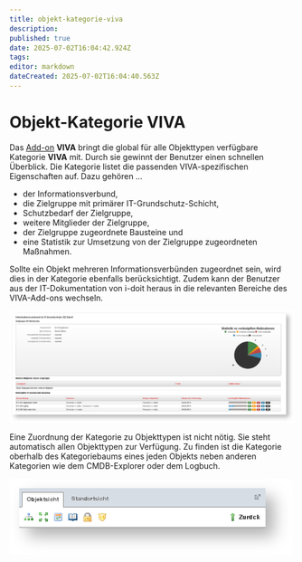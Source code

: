```yaml
---
title: objekt-kategorie-viva
description: 
published: true
date: 2025-07-02T16:04:42.924Z
tags: 
editor: markdown
dateCreated: 2025-07-02T16:04:40.563Z
---
```


# Objekt-Kategorie VIVA

Das [Add-on](../index.md) **VIVA** bringt die global für alle Objekttypen verfügbare Kategorie **VIVA** mit. Durch sie gewinnt der Benutzer einen schnellen Überblick. Die Kategorie listet die passenden VIVA-spezifischen Eigenschaften auf. Dazu gehören …

*   der Informationsverbund,
*   die Zielgruppe mit primärer IT-Grundschutz-Schicht,
*   Schutzbedarf der Zielgruppe,
*   weitere Mitglieder der Zielgruppe,
*   der Zielgruppe zugeordnete Bausteine und
*   eine Statistik zur Umsetzung von der Zielgruppe zugeordneten Maßnahmen.

Sollte ein Objekt mehreren Informationsverbünden zugeordnet sein, wird dies in der Kategorie ebenfalls berücksichtigt. Zudem kann der Benutzer aus der IT-Dokumentation von i-doit heraus in die relevanten Bereiche des VIVA-Add-ons wechseln.

[![VIVA-Kategorie im CMDB-Modul von i-doit](../../assets/images/de/i-doit-add-ons/viva/objekt-kategorien/1-vok.png)](../../assets/images/de/i-doit-add-ons/viva/objekt-kategorien/1-vok.png)

Eine Zuordnung der Kategorie zu Objekttypen ist nicht nötig. Sie steht automatisch allen Objekttypen zur Verfügung. Zu finden ist die Kategorie oberhalb des Kategoriebaums eines jeden Objekts neben anderen Kategorien wie dem CMDB-Explorer oder dem Logbuch.

[![Icon zur VIVA-Kategorie in der Objektsicht](../../assets/images/de/i-doit-add-ons/viva/objekt-kategorien/2-vok.png)](../../assets/images/de/i-doit-add-ons/viva/objekt-kategorien/2-vok.png)
